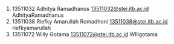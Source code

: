 1. 13511032 Adhitya Ramadhanus 13511032@stei.itb.ac.id AdhityaRamadhanus
2. 13511038 Riefky Amarullah Romadhoni 13511038@stei.itb.ac.id riefkyamarullah
3. 13511072 Willy Gotama 13511072@stei.itb.ac.id  WIllgotama
